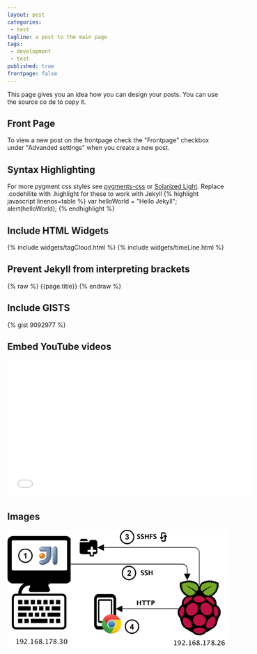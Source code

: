 ```yaml
---
layout: post
categories:
 - test
tagline: a post to the main page
tags:
 - development
 - test
published: true
frontpage: false
---
```

This page gives you an idea how you can design your posts. You can use the source co de to copy it.   

<!-- more -->

## Front Page
To view a new post on the frontpage check the "Frontpage" checkbox under "Advanded settings" when you create a new post.

## Syntax Highlighting

For more pygment css styles see [pygments-css](https://github.com/richleland/pygments-css) or [Solarized Light](http://ethanschoonover.com/solarized). Replace .codehilite with .highlight for these to work with Jekyll
{% highlight javascript linenos=table %}
var helloWorld = "Hello Jekyll";
alert(helloWorld);
{% endhighlight %}

## Include HTML Widgets
{% include widgets/tagCloud.html %}
{% include widgets/timeLine.html %}

## Prevent Jekyll from interpreting brackets
{% raw %}
{{page.title}}
{% endraw %}

## Include GISTS
{% gist 9092977 %}

## Embed YouTube videos
<iframe width="560" height="315"  src="//www.youtube.com/embed/XK-dLdLQdIE" frameborder="0"></iframe>

## Images
![Develop local, run remote](/assets/images/DevEnvironment.png)




